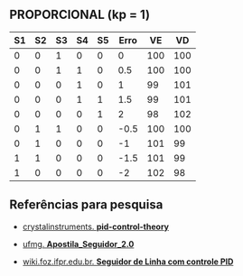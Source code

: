 ## PROPORCIONAL (kp = 1)

| S1 | S2 | S3 | S4 | S5 | Erro | VE | VD |
| -- | --| -- | -- | -- | -- | -- | -- |
| 0 | 0 | 1 | 0 | 0 | 0 | 100 | 100 |
| 0 | 0 | 1 | 1 | 0 | 0.5 | 100 | 100 |
| 0 | 0 | 0 | 1 | 0 | 1 | 99 | 101 |
| 0 | 0 | 0 | 1 | 1 | 1.5 | 99 | 101 |
| 0 | 0 | 0 | 0 | 1 | 2 | 98 | 102 |
| 0 | 1 | 1 | 0 | 0 | -0.5 | 100 | 100 |
| 0 | 1 | 0 | 0 | 0 | -1 | 101 | 99 |
| 1 | 1 | 0 | 0 | 0 | -1.5 | 101 | 99 |
| 1 | 0 | 0 | 0 | 0 | -2 | 102 | 98 |

## Referências para pesquisa
- [crystalinstruments. **pid-control-theory**](https://www-crystalinstruments-com.translate.goog/blog/2020/8/23/pid-control-theory?_x_tr_sl=en&_x_tr_tl=pt&_x_tr_hl=pt&_x_tr_pto=wa)

- [ufmg. **Apostila_Seguidor_2.0**](http://www.cpdee.ufmg.br/~petee/ref/doc/minicursos_oficinas/seguidor/Apostila_Seguidor_2.0.pdf)

- [wiki.foz.ifpr.edu.br. **Seguidor de Linha com controle PID**](https://wiki.foz.ifpr.edu.br/wiki/index.php/Seguidor_de_Linha_com_controle_PID)